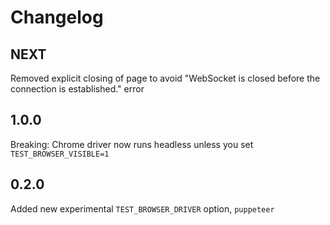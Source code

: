 # Changelog

## NEXT

Removed explicit closing of page to avoid "WebSocket is closed before the connection is established." error

## 1.0.0

Breaking: Chrome driver now runs headless unless you set `TEST_BROWSER_VISIBLE=1`

## 0.2.0

Added new experimental `TEST_BROWSER_DRIVER` option, `puppeteer`
